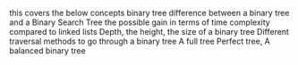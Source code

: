 this covers the below concepts
binary tree
difference between a binary tree and a Binary Search Tree
the possible gain in terms of time complexity compared to linked lists
Depth, the height, the size of a binary tree
Different traversal methods to go through a binary tree
A full tree
Perfect tree,
A balanced binary tree
